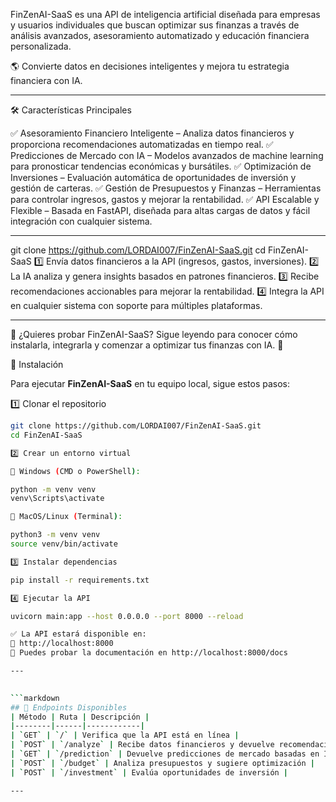 FinZenAI-SaaS es una API de inteligencia artificial diseñada para empresas y usuarios individuales que buscan optimizar sus finanzas a través de análisis avanzados, asesoramiento automatizado y educación financiera personalizada.

🌎 Convierte datos en decisiones inteligentes y mejora tu estrategia financiera con IA.


---

🛠 Características Principales

✅ Asesoramiento Financiero Inteligente – Analiza datos financieros y proporciona recomendaciones automatizadas en tiempo real.
✅ Predicciones de Mercado con IA – Modelos avanzados de machine learning para pronosticar tendencias económicas y bursátiles.
✅ Optimización de Inversiones – Evaluación automática de oportunidades de inversión y gestión de carteras.
✅ Gestión de Presupuestos y Finanzas – Herramientas para controlar ingresos, gastos y mejorar la rentabilidad.
✅ API Escalable y Flexible – Basada en FastAPI, diseñada para altas cargas de datos y fácil integración con cualquier sistema.


---

git clone https://github.com/LORDAI007/FinZenAI-SaaS.git
cd FinZenAI-SaaS
1️⃣ Envía datos financieros a la API (ingresos, gastos, inversiones).
2️⃣ La IA analiza y genera insights basados en patrones financieros.
3️⃣ Recibe recomendaciones accionables para mejorar la rentabilidad.
4️⃣ Integra la API en cualquier sistema con soporte para múltiples plataformas.


---

🔹 ¿Quieres probar FinZenAI-SaaS? Sigue leyendo para conocer cómo instalarla, integrarla y comenzar a optimizar tus finanzas con IA. 🚀





🔧 Instalación

Para ejecutar **FinZenAI-SaaS** en tu equipo local, sigue estos pasos:

 1️⃣ Clonar el repositorio
```bash
git clone https://github.com/LORDAI007/FinZenAI-SaaS.git
cd FinZenAI-SaaS

2️⃣ Crear un entorno virtual

🔹 Windows (CMD o PowerShell):

python -m venv venv
venv\Scripts\activate

🔹 MacOS/Linux (Terminal):

python3 -m venv venv
source venv/bin/activate

3️⃣ Instalar dependencias

pip install -r requirements.txt

4️⃣ Ejecutar la API

uvicorn main:app --host 0.0.0.0 --port 8000 --reload

✅ La API estará disponible en:
🔹 http://localhost:8000
🔹 Puedes probar la documentación en http://localhost:8000/docs

---

 
```markdown
## 📡 Endpoints Disponibles
| Método | Ruta | Descripción |
|--------|------|------------|
| `GET` | `/` | Verifica que la API está en línea |
| `POST` | `/analyze` | Recibe datos financieros y devuelve recomendaciones |
| `GET` | `/prediction` | Devuelve predicciones de mercado basadas en IA |
| `POST` | `/budget` | Analiza presupuestos y sugiere optimización |
| `POST` | `/investment` | Evalúa oportunidades de inversión |

---

